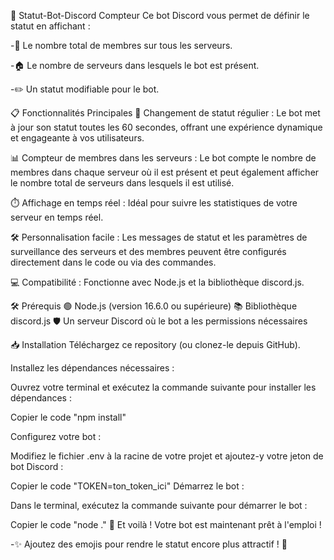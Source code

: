 🚀 Statut-Bot-Discord Compteur
Ce bot Discord vous permet de définir le statut en affichant :

-👥 Le nombre total de membres sur tous les serveurs.

-🏠 Le nombre de serveurs dans lesquels le bot est présent.

-✏️ Un statut modifiable pour le bot.

📋 Fonctionnalités Principales
🔄 Changement de statut régulier : Le bot met à jour son statut toutes les 60 secondes, offrant une expérience dynamique et engageante à vos utilisateurs.

📊 Compteur de membres dans les serveurs : Le bot compte le nombre de membres dans chaque serveur où il est présent et peut également afficher le nombre total de serveurs dans lesquels il est utilisé.

⏱️ Affichage en temps réel : Idéal pour suivre les statistiques de votre serveur en temps réel.

🛠️ Personnalisation facile : Les messages de statut et les paramètres de surveillance des serveurs et des membres peuvent être configurés directement dans le code ou via des commandes.

💻 Compatibilité : Fonctionne avec Node.js et la bibliothèque discord.js.

🛠️ Prérequis
🟢 Node.js (version 16.6.0 ou supérieure)
📚 Bibliothèque discord.js
🛡️ Un serveur Discord où le bot a les permissions nécessaires


📥 Installation
Téléchargez ce repository (ou clonez-le depuis GitHub).

Installez les dépendances nécessaires :

Ouvrez votre terminal et exécutez la commande suivante pour installer les dépendances :

Copier le code "npm install"



Configurez votre bot :

Modifiez le fichier .env à la racine de votre projet et ajoutez-y votre jeton de bot Discord :

Copier le code "TOKEN=ton_token_ici"
Démarrez le bot :

Dans le terminal, exécutez la commande suivante pour démarrer le bot :

Copier le code "node ."
🎉 Et voilà ! Votre bot est maintenant prêt à l'emploi !

-✨ Ajoutez des emojis pour rendre le statut encore plus attractif ! 🌟

